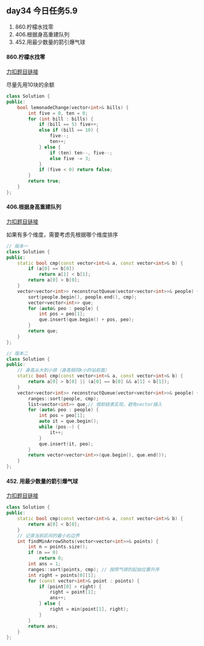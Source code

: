 ## day34 今日任务5.9

1.  860.柠檬水找零
2.  406.根据身高重建队列
3.  452.用最少数量的箭引爆气球

#### 860.柠檬水找零

[力扣题目链接](https://leetcode.cn/problems/lemonade-change/)

尽量先用10块的余额

```CPP
class Solution {
public:
    bool lemonadeChange(vector<int>& bills) {
        int five = 0, ten = 0;
        for (int bill : bills) {
            if (bill == 5) five++;
            else if (bill == 10) {
                five--;
                ten++;
            } else {
                if (ten) ten--, five--;
                else five -= 3;
            }
            if (five < 0) return false;
        }
        return true;
    }
};
```

####  406.根据身高重建队列

[力扣题目链接](https://leetcode.cn/problems/queue-reconstruction-by-height/)

如果有多个维度，需要考虑先根据哪个维度排序



```cpp
// 版本一
class Solution {
public:
    static bool cmp(const vector<int>& a, const vector<int>& b) {
        if (a[0] == b[0])
            return a[1] < b[1];
        return a[0] > b[0];
    }
    vector<vector<int>> reconstructQueue(vector<vector<int>>& people) {
        sort(people.begin(), people.end(), cmp);
        vector<vector<int>> que;
        for (auto& peo : people) {
            int pos = peo[1];
            que.insert(que.begin() + pos, peo);
        }
        return que;
    }
};
```

```CPP
// 版本二
class Solution {
public:
    // 身高从大到小排（身高相同k小的站前面）
    static bool cmp(const vector<int>& a, const vector<int>& b) {
        return a[0] > b[0] || (a[0] == b[0] && a[1] < b[1]);
    }
    vector<vector<int>> reconstructQueue(vector<vector<int>>& people) {
        ranges::sort(people, cmp);
        list<vector<int>> que;// 借助链表实现，避免vector插入
        for (auto& peo : people) {
            int pos = peo[1];
            auto it = que.begin();
            while (pos--) {
                it++;
            }
            que.insert(it, peo);
        }
        return vector<vector<int>>(que.begin(), que.end());
    }
};
```

####  452. 用最少数量的箭引爆气球

[力扣题目链接](https://leetcode.cn/problems/minimum-number-of-arrows-to-burst-balloons/)

```cpp
class Solution {
public:
    static bool cmp(const vector<int>& a, const vector<int>& b) {
        return a[0] < b[0];
    }
    // 记录当前区间的最小右边界
    int findMinArrowShots(vector<vector<int>>& points) {
        int n = points.size();
        if (n == 0)
            return 0;
        int ans = 1;
        ranges::sort(points, cmp); // 按照气球的起始位置升序
        int right = points[0][1];
        for (const vector<int>& point : points) {
            if (point[0] > right) {
                right = point[1];
                ans++;
            } else {
                right = min(point[1], right);
            }
        }
        return ans;
    }
};
```

